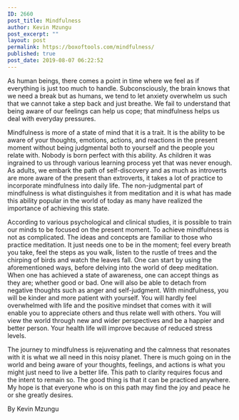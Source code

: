 ```yaml
---
ID: 2660
post_title: Mindfulness
author: Kevin Mzungu
post_excerpt: ""
layout: post
permalink: https://boxoftools.com/mindfulness/
published: true
post_date: 2019-08-07 06:22:52
---
```

<!-- wp:paragraph -->
<p>As human beings, there comes a point in time where we feel
as if everything is just too much to handle. Subconsciously, the brain knows
that we need a break but as humans, we tend to let anxiety overwhelm us such
that we cannot take a step back and just breathe. We fail to understand that
being aware of our feelings can help us cope; that mindfulness helps us deal
with everyday pressures.</p>
<!-- /wp:paragraph -->

<!-- wp:paragraph -->
<p>Mindfulness is more of a state of mind that it is a trait.
It is the ability to be aware of your thoughts, emotions, actions, and
reactions in the present moment without being judgmental both to yourself and
the people you relate with. Nobody is born perfect with this ability. As
children it was ingrained to us through various learning process yet that was
never enough. As adults, we embark the path of self-discovery and as much as
introverts are more aware of the present than extroverts, it takes a lot of
practice to incorporate mindfulness into daily life. The non-judgmental part of
mindfulness is what distinguishes it from meditation and it is what has made
this ability popular in the world of today as many have realized the importance
of achieving this state.</p>
<!-- /wp:paragraph -->

<!-- wp:paragraph -->
<p>According to various psychological and clinical studies, it
is possible to train our minds to be focused on the present moment. To achieve
mindfulness is not as complicated. The ideas and concepts are familiar to those
who practice meditation. It just needs one to be in the moment; feel every
breath you take, feel the steps as you walk, listen to the rustle of trees and
the chirping of birds and watch the leaves fall. One can start by using the
aforementioned ways, before delving into the world of deep meditation. When one
has achieved a state of awareness, one can accept things as they are; whether
good or bad. One will also be able to detach from negative thoughts such as
anger and self-judgment. With mindfulness, you will be kinder and more patient
with yourself. You will hardly feel overwhelmed with life and the positive
mindset that comes with it will enable you to appreciate others and thus relate
well with others. You will view the world through new and wider perspectives
and be a happier and better person. Your health life will improve because of
reduced stress levels.</p>
<!-- /wp:paragraph -->

<!-- wp:paragraph -->
<p>The journey to mindfulness is rejuvenating and the calmness that resonates with it is what we all need in this noisy planet. There is much going on in the world and being aware of your thoughts, feelings, and actions is what you might just need to live a better life. This path to clarity requires focus and the intent to remain so. The good thing is that it can be practiced anywhere. My hope is that everyone who is on this path may find the joy and peace he or she greatly desires.</p>
<!-- /wp:paragraph -->

<!-- wp:paragraph -->
<p>By Kevin Mzungu</p>
<!-- /wp:paragraph -->